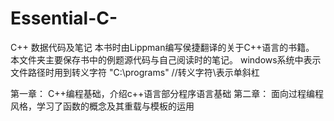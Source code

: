 # Essential-C-
C++ 数据代码及笔记
本书时由Lippman编写侯捷翻译的关于C++语言的书籍。
本文件夹主要保存书中的例题源代码与自己阅读时的笔记。
windows系统中表示文件路径时用到转义字符
"C:\\programs"  //转义字符\\表示单斜杠

第一章：
C++编程基础，介绍c++语言部分程序语言基础
第二章：
面向过程编程风格，学习了函数的概念及其重载与模板的运用

